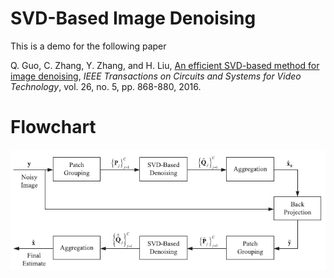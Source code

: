 # SVD-Based Image Denoising

This is a demo for the following paper

Q. Guo, C. Zhang, Y. Zhang, and H. Liu, [An efficient SVD-based method for image denoising](https://ieeexplore.ieee.org/document/7067415), *IEEE Transactions on Circuits and Systems for Video Technology*, vol. 26, no. 5, pp. 868-880, 2016. 


# Flowchart

![image](https://github.com/qguo2010/LRA-SVD/blob/main/Flowchart.png)

